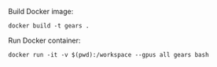 Build Docker image:
```shell
docker build -t gears .
```

Run Docker container:
```shell
docker run -it -v $(pwd):/workspace --gpus all gears bash
```
